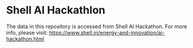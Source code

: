 # Shell AI Hackathlon

The data in this repository is accessed from Shell AI Hackathon. 
For more info, please visit: https://www.shell.in/energy-and-innovation/ai-hackathon.html
